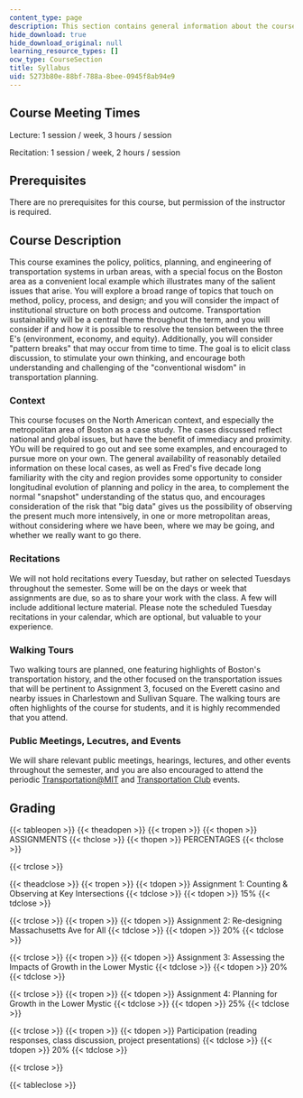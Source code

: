 ```yaml
---
content_type: page
description: This section contains general information about the course.
hide_download: true
hide_download_original: null
learning_resource_types: []
ocw_type: CourseSection
title: Syllabus
uid: 5273b80e-88bf-788a-8bee-0945f8ab94e9
---
```


Course Meeting Times
--------------------

Lecture: 1 session / week, 3 hours / session

Recitation: 1 session / week, 2 hours / session

Prerequisites
-------------

There are no prerequisites for this course, but permission of the instructor is required.

Course Description
------------------

This course examines the policy, politics, planning, and engineering of transportation systems in urban areas, with a special focus on the Boston area as a convenient local example which illustrates many of the salient issues that arise. You will explore a broad range of topics that touch on method, policy, process, and design; and you will consider the impact of institutional structure on both process and outcome. Transportation sustainability will be a central theme throughout the term, and you will consider if and how it is possible to resolve the tension between the three E's (environment, economy, and equity). Additionally, you will consider "pattern breaks" that may occur from time to time. The goal is to elicit class discussion, to stimulate your own thinking, and encourage both understanding and challenging of the "conventional wisdom" in transportation planning.

### Context

This course focuses on the North American context, and especially the metropolitan area of Boston as a case study. The cases discussed reflect national and global issues, but have the benefit of immediacy and proximity. YOu will be required to go out and see some examples, and encouraged to pursue more on your own. The general availability of reasonably detailed information on these local cases, as well as Fred's five decade long familiarity with the city and region provides some opportunity to consider longitudinal evolution of planning and policy in the area, to complement the normal "snapshot" understanding of the status quo, and encourages consideration of the risk that "big data" gives us the possibility of observing the present much more intensively, in one or more metropolitan areas, without considering where we have been, where we may be going, and whether we really want to go there.

### Recitations

We will not hold recitations every Tuesday, but rather on selected Tuesdays throughout the semester. Some will be on the days or week that assignments are due, so as to share your work with the class. A few will include additional lecture material. Please note the scheduled Tuesday recitations in your calendar, which are optional, but valuable to your experience.

### Walking Tours

Two walking tours are planned, one featuring highlights of Boston's transportation history, and the other focused on the transportation issues that will be pertinent to Assignment 3, focused on the Everett casino and nearby issues in Charlestown and Sullivan Square. The walking tours are often highlights of the course for students, and it is highly recommended that you attend.

### Public Meetings, Lecutres, and Events

We will share relevant public meetings, hearings, lectures, and other events throughout the semester, and you are also encouraged to attend the periodic [Transportation@MIT](http://transportation.mit.edu/) and [Transportation Club](http://transportclub.mit.edu/) events.

Grading
-------

{{< tableopen >}}
{{< theadopen >}}
{{< tropen >}}
{{< thopen >}}
ASSIGNMENTS
{{< thclose >}}
{{< thopen >}}
PERCENTAGES
{{< thclose >}}

{{< trclose >}}

{{< theadclose >}}
{{< tropen >}}
{{< tdopen >}}
Assignment 1: Counting & Observing at Key Intersections
{{< tdclose >}}
{{< tdopen >}}
15%
{{< tdclose >}}

{{< trclose >}}
{{< tropen >}}
{{< tdopen >}}
Assignment 2: Re-designing Massachusetts Ave for All
{{< tdclose >}}
{{< tdopen >}}
20%
{{< tdclose >}}

{{< trclose >}}
{{< tropen >}}
{{< tdopen >}}
Assignment 3: Assessing the Impacts of Growth in the Lower Mystic
{{< tdclose >}}
{{< tdopen >}}
20%
{{< tdclose >}}

{{< trclose >}}
{{< tropen >}}
{{< tdopen >}}
Assignment 4: Planning for Growth in the Lower Mystic
{{< tdclose >}}
{{< tdopen >}}
25%
{{< tdclose >}}

{{< trclose >}}
{{< tropen >}}
{{< tdopen >}}
Participation (reading responses, class discussion, project presentations)
{{< tdclose >}}
{{< tdopen >}}
20%
{{< tdclose >}}

{{< trclose >}}

{{< tableclose >}}
